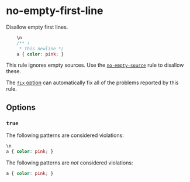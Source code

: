 # no-empty-first-line

Disallow empty first lines.

```css
    \n
    /** ↑
     * This newline */
    a { color: pink; }
```

This rule ignores empty sources. Use the [`no-empty-source`](../no-empty-source/README.md) rule to disallow these.

The [`fix` option](../../../docs/user-guide/options.md#fix----fix) can automatically fix all of the problems reported by this rule.

## Options

### `true`

The following patterns are considered violations:

```css
\n
a { color: pink; }
```

The following patterns are *not* considered violations:

```css
a { color: pink; }
```
